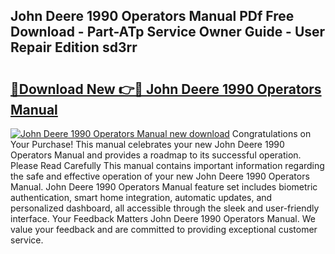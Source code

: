 ## John Deere 1990 Operators Manual PDf Free Download - Part-ATp Service Owner Guide - User Repair Edition sd3rr

# <h2><a href="http://bc92380.oget.top/?id=John+Deere+1990+Operators+Manual">🔗Download New 👉🔴 John Deere 1990 Operators Manual</a></h2>

[![John Deere 1990 Operators Manual new download](https://i.imgur.com/5g1atiW.png)](http://bc92380.oget.top/?id=John+Deere+1990+Operators+Manual)
Congratulations on Your Purchase! This manual celebrates your new John Deere 1990 Operators Manual and provides a roadmap to its successful operation. Please Read Carefully This manual contains important information regarding the safe and effective operation of your new John Deere 1990 Operators Manual. John Deere 1990 Operators Manual feature set includes biometric authentication, smart home integration, automatic updates, and personalized dashboard, all accessible through the sleek and user-friendly interface. Your Feedback Matters John Deere 1990 Operators Manual. We value your feedback and are committed to providing exceptional customer service.
